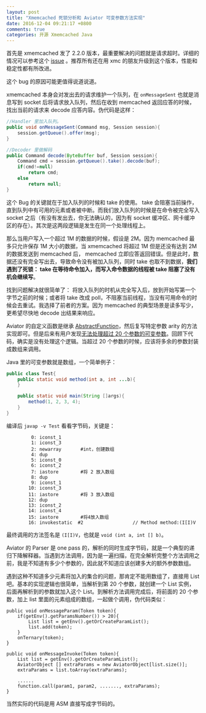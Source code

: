 ```yaml
---
layout: post
title: "Xmemcached 死锁分析和 Aviator 可变参数方法实现"
date: 2016-12-04 09:21:17 +0800
comments: true
categories: 开源 Xmemcached Java
---
```


首先是 xmemcached 发了 2.2.0 版本，最重要解决的问题就是请求超时。详细的情况可以参考这个 [issue](https://github.com/killme2008/xmemcached/issues/30) 。推荐所有还在用 xmc 的朋友升级到这个版本，性能和稳定性都有所改进。

这个 bug 的原因可能更值得说道说道。

xmemcached 本身会对发出去的请求维护一个队列，在 `onMessageSent` 也就是消息写到 socket 后将请求放入队列，然后在收到 memcached 返回应答的时候，找出当前的请求来 decode 应答内容。伪代码是这样：

```java
//Handler 里加入队列。
public void onMessageSent(Command msg, Session session){
    session.getQueue().offer(msg);
}

//Decoder 里做解码
public Command decode(ByteBuffer buf, Session session){
    Command cmd = session.getQueue().take().decode(buf);
    if(cmd!=null)
        return cmd;
    else
        return null;
}
```

这个 Bug 的关键就在于加入队列的时候和 take 的使用。 take 会阻塞当前操作，直到队列中有可用的元素或者被中断。而我们放入队列的时候是在命令被完全写入 socket 之后（有没有发出去，你无法确认的，因为有 socket 缓冲区、网卡缓冲区的存在）。其次是这两段逻辑是发生在同一个处理线程上。

那么当用户写入一个超过 1M 的数据的时候，假设是 2M。因为 memcached 最多只允许保存 1M 大小的数据，当 xmemcached 将超过 1M 但是还没有达到 2M 的数据发送到 memcached 后， memcached 立即应答返回错误。但是此时，数据还没有完全写出去，导致命令没有被加入队列，同时  take 也取不到数据，**我们遇到了死锁： take 在等待命令加入，而写入命令数据的线程被 take 阻塞了没有机会继续写**。

找到问题解决就很简单了： 将放入队列的时机从完全写入后，放到开始写第一个字节之前的时候；或者将 take 改成 poll，不阻塞当前线程，当没有可用命令的时候会去重试。我选择了前者的方案。因为 memcached 的典型场景是读多写少，更希望尽快地 decode 出结果来响应。


Aviator 的自定义函数是继承 [AbstractFunction](https://github.com/killme2008/aviator/blob/358bc86be01944c1a55390dbde8941e159e9d502/src/main/java/com/googlecode/aviator/runtime/function/AbstractFunction.java)，然后复写特定参数 arity 的方法实现即可。但是后来有用户发现[无法处理超过 20 个参数的可变参数](https://github.com/killme2008/aviator/issues/12)。回顾下代码，确实是没有处理这个逻辑。当超过 20 个参数的时候，应该将多余的参数封装成数组来调用。

Java 里的可变参数就是数组，一个简单例子：

```java
public class Test{
    public static void method(int a, int ...b){
    }

    public static void main(String []args){
        method(1, 2, 3, 4);
    }
}
```

编译后 `javap -v Test` 看看字节码，关键是：

```
         0: iconst_1
         1: iconst_3
         2: newarray       #int，创建数组
         4: dup
         5: iconst_0
         6: iconst_2
         7: iastore        #将 2 放入数组
         8: dup
         9: iconst_1
        10: iconst_3
        11: iastore        #将 3 放入数组
        12: dup
        13: iconst_2
        14: iconst_4
        15: iastore        #将4放入数组
        16: invokestatic  #2                  // Method method:(I[I)V
```
最终调用的方法签名是 `(I[I)V`，也就是 `void (int a, int [] b)`。


Aviator 的 Parser 是 one pass 的，解析的同时生成字节码，就是一个典型的递归下降解释器。当遇到方法调用，因为是一遍扫描，在完全解析完整个方法调用之前，我是不知道有多少个参数的，因此就不知道应该创建多大的额外参数数组。

遇到这种不知道多少元素将加入的集合的问题，那肯定不能用数组了，直接用 List 吧。基本的实现逻辑也很简单，当解析到第 20 个参数，就创建一个 List 实例，后面再解析到的参数就加入这个 List。到解析方法调用完成后，将前面的 20 个参数，加上 list 里面的元素组成的数组，一起做个调用，伪代码类似：

```
public void onMessageParam(Token token){
    if(getEnv().getParamsNumber()) > 20){
        List list = getEnv().getOrCreateParamList();
        list.add(token);
    }
    onTernary(token);
}

public void onMessageInvoke(Token token){
    List list = getEnv().getOrCreateParamList();
    AviatorObject [] extraParams = new AviatorObject[list.size()];
    extraParams = list.toArray(extraParams);
    
    ......
    function.call(param1, param2, ......., extraParams);
}

```

当然实际的代码是用 ASM 直接写成字节码的。





